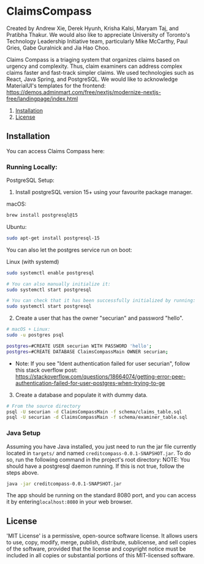 # ClaimsCompass
Created by Andrew Xie, Derek Hyunh, Krisha Kalsi, Maryam Taj, and Pratibha Thakur. We would also like to appreciate University of Toronto's Technology Leadership Initiative team, particularly Mike McCarthy, Paul Gries, Gabe Guralnick and Jia Hao Choo. 

Claims Compass is a triaging system that organizes claims based on urgency and complexity. Thus, claim examiners can address complex claims faster and fast-track simpler claims. We used technologies such as React, Java Spring, and PostgreSQL. We would like to acknowledge MaterialUI's templates for the frontend: https://demos.adminmart.com/free/nextjs/modernize-nextjs-free/landingpage/index.html  


1. [Installation](#installation)
2. [License](#license)

## Installation<a name="installation"></a>

You can access Claims Compass here:

### Running Locally:

PostgreSQL Setup:
1. Install postgreSQL version 15+ using your favourite package manager.

macOS:
```sh
brew install postgresql@15
```

Ubuntu:
```sh
sudo apt-get install postgresql-15
```

You can also let the postgres service run on boot:

Linux (with systemd)
```sh
sudo systemctl enable postgresql

# You can also manually initialize it:
sudo systemctl start postgresql

# You can check that it has been successfully initialized by running:
sudo systemctl start postgresql
```

2. Create a user that has the owner "securian" and password "hello".
```sh
# macOS + Linux:
sudo -u postgres psql

postgres=#CREATE USER securian WITH PASSWORD 'hello';
postgres=#CREATE DATABASE ClaimsCompassMain OWNER securian;
```
* Note: If you see "Ident authentication failed for user securian", follow this stack overflow post:
https://stackoverflow.com/questions/18664074/getting-error-peer-authentication-failed-for-user-postgres-when-trying-to-ge

3. Create a database and populate it with dummy data.
```sh
# From the source directory
psql -U securian -d ClaimsCompassMain -f schema/claims_table.sql
psql -U securian -d ClaimsCompassMain -f schema/examiner_table.sql
```

### Java Setup<a name="java-setup"></a>
Assuming you have Java installed, you just need to run the jar file currently located in `targets/` and named `creditcompass-0.0.1-SNAPSHOT.jar`. To do so, run the following command in the project's root directory:
NOTE: You should have a postgresql daemon running. If this is not true, follow the steps above.

```sh
java -jar creditcompass-0.0.1-SNAPSHOT.jar
```

The app should be running on the standard 8080 port, and you can access it by entering`localhost:8080` in your web browser. 


## License<a name="license"></a>

'MIT License' is a permissive, open-source software license. It allows users to use, copy, modify, merge, publish, distribute, sublicense, and sell copies of the software, provided that the license and copyright notice must be included in all copies or substantial portions of this MIT-licensed software.

